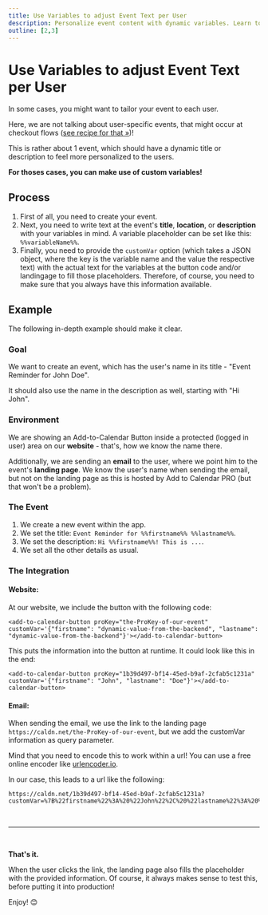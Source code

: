 ```yaml
---
title: Use Variables to adjust Event Text per User
description: Personalize event content with dynamic variables. Learn to create custom event titles and descriptions for individual users.
outline: [2,3]
---
```


# Use Variables to adjust Event Text per User

In some cases, you might want to tailor your event to each user.

Here, we are not talking about user-specific events, that might occur at checkout flows ([see recipe for that &raquo;](/recipes/dynamic-checkout))!

This is rather about 1 event, which should have a dynamic title or description to feel more personalized to the users.

**For thoses cases, you can make use of custom variables!**

## Process

1. First of all, you need to create your event.
2. Next, you need to write text at the event's **title**, **location**, or **description** with your variables in mind.
A variable placeholder can be set like this: `%%variableName%%`.
3. Finally, you need to provide the `customVar` option (which takes a JSON object, where the key is the variable name and the value the respective text) with the actual text for the variables at the button code and/or landingage to fill those placeholders. Therefore, of course, you need to make sure that you always have this information available.

## Example

The following in-depth example should make it clear.

### Goal

We want to create an event, which has the user's name in its title - "Event Reminder for John Doe".

It should also use the name in the description as well, starting with "Hi John".

### Environment

We are showing an Add-to-Calendar Button inside a protected (logged in user) area on our **website** - that's, how we know the name there.

Additionally, we are sending an **email** to the user, where we point him to the event's **landing page**. We know the user's name when sending the email, but not on the landing page as this is hosted by Add to Calendar PRO (but that won't be a problem).

### The Event

1. We create a new event within the app.
2. We set the title: `Event Reminder for %%firstname%% %%lastname%%`.
3. We set the description: `Hi %%firstname%%! This is ...`.
4. We set all the other details as usual.

### The Integration

#### Website:

At our website, we include the button with the following code:

```
<add-to-calendar-button proKey="the-ProKey-of-our-event" customVar='{"firstname": "dynamic-value-from-the-backend", "lastname": "dynamic-value-from-the-backend"}'></add-to-calendar-button>
```

This puts the information into the button at runtime. It could look like this in the end:

```
<add-to-calendar-button proKey="1b39d497-bf14-45ed-b9af-2cfab5c1231a" customVar='{"firstname": "John", "lastname": "Doe"}'></add-to-calendar-button>
```

#### Email:

When sending the email, we use the link to the landing page `https://caldn.net/the-ProKey-of-our-event`, but we add the customVar information as query parameter. 

Mind that you need to encode this to work within a url! You can use a free online encoder like [urlencoder.io](https://www.urlencoder.io/).

In our case, this leads to a url like the following:

```
https://caldn.net/1b39d497-bf14-45ed-b9af-2cfab5c1231a?customVar=%7B%22firstname%22%3A%20%22John%22%2C%20%22lastname%22%3A%20%22Doe%22%7D
```

<br />

--- 

<br />

**That's it.**

When the user clicks the link, the landing page also fills the placeholder with the provided information. Of course, it always makes sense to test this, before putting it into production!

Enjoy! 😊